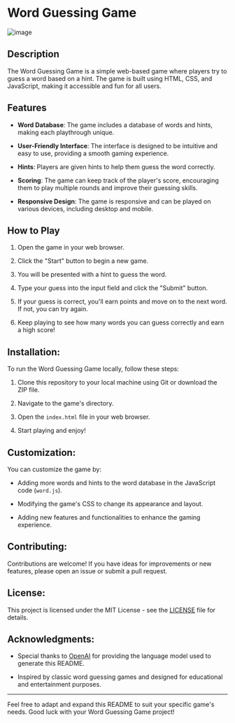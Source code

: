 # Word Guessing Game

![image](https://github.com/YawBoah/Word-Guessing-Game/assets/126890146/f0240f5a-bd10-4d8e-ae59-cb9b0fe83443)

## Description

The Word Guessing Game is a simple web-based game where players try to guess a word based on a hint. The game is built using HTML, CSS, and JavaScript, making it accessible and fun for all users.

## Features

- **Word Database**: The game includes a database of words and hints, making each playthrough unique.

- **User-Friendly Interface**: The interface is designed to be intuitive and easy to use, providing a smooth gaming experience.

- **Hints**: Players are given hints to help them guess the word correctly.

- **Scoring**: The game can keep track of the player's score, encouraging them to play multiple rounds and improve their guessing skills.

- **Responsive Design**: The game is responsive and can be played on various devices, including desktop and mobile.

## How to Play

1. Open the game in your web browser.

2. Click the "Start" button to begin a new game.

3. You will be presented with a hint to guess the word.

4. Type your guess into the input field and click the "Submit" button.

5. If your guess is correct, you'll earn points and move on to the next word. If not, you can try again.

6. Keep playing to see how many words you can guess correctly and earn a high score!

## Installation:

To run the Word Guessing Game locally, follow these steps:

1. Clone this repository to your local machine using Git or download the ZIP file.

2. Navigate to the game's directory.

3. Open the `index.html` file in your web browser.

4. Start playing and enjoy!

## Customization:

You can customize the game by:

- Adding more words and hints to the word database in the JavaScript code (`word.js`).

- Modifying the game's CSS to change its appearance and layout.

- Adding new features and functionalities to enhance the gaming experience.

## Contributing:

Contributions are welcome! If you have ideas for improvements or new features, please open an issue or submit a pull request.

## License:

This project is licensed under the MIT License - see the [LICENSE](LICENSE) file for details.

## Acknowledgments:

- Special thanks to [OpenAI](https://openai.com) for providing the language model used to generate this README.

- Inspired by classic word guessing games and designed for educational and entertainment purposes.

---

Feel free to adapt and expand this README to suit your specific game's needs. Good luck with your Word Guessing Game project!
